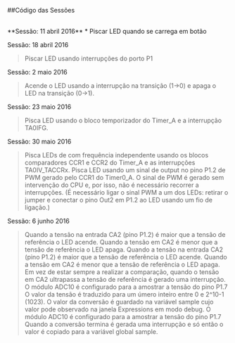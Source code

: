 ##Código das Sessões

<br>
**Sessão: 11 abril 2016**
* Piscar LED quando se carrega em botão

Sessão: 18 abril 2016
> Piscar LED usando interrupções do porto P1

Sessão: 2 maio 2016
> Acende o LED usando a interrupção na transição (1->0) e apaga o LED na transição (0->1).

Sessão: 23 maio 2016
> Pisca LED usando o bloco temporizador do Timer_A e a interrupção TA0IFG.

Sessão: 30 maio 2016
> Pisca LEDs de com frequência independente usando  os blocos comparadores CCR1 e CCR2 do Timer_A e as interrupções TA0IV_TACCRx.
> Pisca LED usando um sinal de output no pino P1.2 de PWM gerado pelo CCR1 do Timer0_A. O sinal de PWM é gerado sem intervenção do CPU e, por isso, não é necessário recorrer a interrupções. (É necessário ligar o sinal PWM a um dos LEDs: retirar o jumper e conectar o pino Out2 em P1.2 ao LED usando um fio de ligação.)

Sessão: 6 junho 2016
> Quando a tensão na entrada CA2 (pino P1.2) é maior que a tensão de referência o LED acende. Quando a tensão em CA2 é menor que a tensão de referência o LED apaga.
> Quando a tensão na entrada CA2 (pino P1.2) é maior que a tensão de referência o LED acende. Quando a tensão em CA2 é menor que a tensão de referência o LED apaga. Em vez de estar sempre a realizar a comparação, quando o tensão em CA2 ultrapassa a tensão de referência é gerado uma interrupção.
> O módulo ADC10 é configurado para a amostrar a tensão do pino P1.7 O valor da tensão é traduzido para um úmero inteiro entre 0 e 2^10-1 (1023). O valor da conversão é guardado na variável sample cujo valor pode observado na janela Expressions em modo debug.
> O módulo ADC10 é configurado para a amostrar a tensão do pino P1.7 Quando a conversão termina é gerada uma interrupção e só então o valor é copiado para a variável global  sample.
